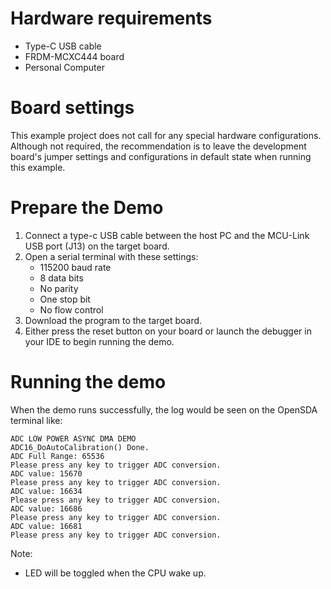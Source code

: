 Hardware requirements
=====================
- Type-C USB cable
- FRDM-MCXC444 board
- Personal Computer

Board settings
============
This example project does not call for any special hardware configurations.
Although not required, the recommendation is to leave the development board's jumper settings
and configurations in default state when running this example.

Prepare the Demo
===============
1.  Connect a type-c USB cable between the host PC and the MCU-Link USB port (J13) on the target board.
2.  Open a serial terminal with these settings:
    - 115200 baud rate
    - 8 data bits
    - No parity
    - One stop bit
    - No flow control
3.  Download the program to the target board.
4.  Either press the reset button on your board or launch the debugger in your IDE to begin running
    the demo.

Running the demo
===============
When the demo runs successfully, the log would be seen on the OpenSDA terminal like:

~~~~~~~~~~~~~~~~~~~~~~~~~~~~~~~~~~~~~~~~~~~~~~~~~~~~~~~~~~~~~~~~~~~~~~~
ADC LOW POWER ASYNC DMA DEMO
ADC16_DoAutoCalibration() Done.
ADC Full Range: 65536
Please press any key to trigger ADC conversion.
ADC value: 15670
Please press any key to trigger ADC conversion.
ADC value: 16634
Please press any key to trigger ADC conversion.
ADC value: 16686
Please press any key to trigger ADC conversion.
ADC value: 16681
Please press any key to trigger ADC conversion.

~~~~~~~~~~~~~~~~~~~~~~~~~~~~~~~~~~~~~~~~~~~~~~~~~~~~~~~~~~~~~~~~~~~~~~~~~

Note:
 - LED will be toggled when the CPU wake up.
